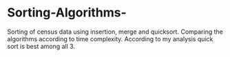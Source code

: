 # Sorting-Algorithms-
Sorting of census data using insertion, merge and quicksort. Comparing the algorithms according to time complexity.
According to my analysis quick sort is best among all 3.
